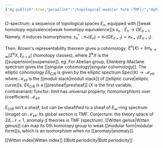 ```yaml
---
{"dg-publish":true,"permalink":"/topological modular form (TMF)/","dgPassFrontmatter":true,"created":"2024-11-24T14:26:35.033+01:00","updated":"2024-12-03T17:14:19.496+01:00"}
---
```



$\Omega$-spectrum: a sequence of topological spaces $E_{n}$, equipped with [[weak homotopy equivalence\|weak homotopy equivalence]]s $s_{n}: E_{n}\rightarrow\Omega E_{n+1}$. Namely, it induces isomorphisms: $s_{n}^{*}: \pi_{*}(E_{n})=\pi_{*}(\Omega E_{n+1})=\pi_{*+1}(E_{n+1})$. 

Then, Brown's representability theorem gives a cohomology: $E^{n}(X)=lim_{k\rightarrow\infty}[\Sigma^{k}X,E_{n+k}]$ (homotopy classes), where $\Sigma^{k}X$ is the [[suspension\|suspension]]. eg. For Abelian group, Eilenberg-Maclane spectrum gives the [[singular cohomology\|singular cohomology]]. The elliptic cohomology $Ell_{C/R}$ is given by the elliptic spectrum $Spec(\mathbb{R})\rightarrow \mathscr{M}_{ell}$, where $\mathscr{M}_{ell}$ is the [[moduli stack\|moduli stack]] of [[elliptic curve\|elliptic curve]]s. $Ell_{C/R}$ is a [[presheaf\|presheaf]] ($X$ is the first variable, contravariant; functor: limit has universal property, homomorphism) over (coefficient) $\mathscr{M}_{ell}$. 

$E_{C/R}$ isn't a sheaf, but can be sheafified to a sheaf of $E_{\infty}$-ring spectrum (image) on $\mathscr{M}_{ell}$. Its global section is TMF. 
Conjecture: the theory space of 2d, $\mathscr{N}=1$, anomaly d theories is TMF (spectrum). [[Witten genus\|Witten genus]] can map its 0th homotopy group to weak [[modular form\|modular form]]s, which is an isomorphism when no [[anomaly\|anomaly]].

[[Witten index\|Witten index]]
[[Bott periodicity\|Bott periodicity]]